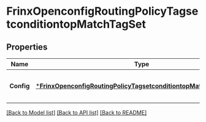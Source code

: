 # FrinxOpenconfigRoutingPolicyTagsetconditiontopMatchTagSet

## Properties
Name | Type | Description | Notes
------------ | ------------- | ------------- | -------------
**Config** | [***FrinxOpenconfigRoutingPolicyTagsetconditiontopMatchtagsetConfig**](frinx.openconfig.routing.policy.tagsetconditiontop.matchtagset.Config.md) | Optional[Configuration data for tag-set conditions] REF:Optional.empty | [optional] [default to null]

[[Back to Model list]](../README.md#documentation-for-models) [[Back to API list]](../README.md#documentation-for-api-endpoints) [[Back to README]](../README.md)



